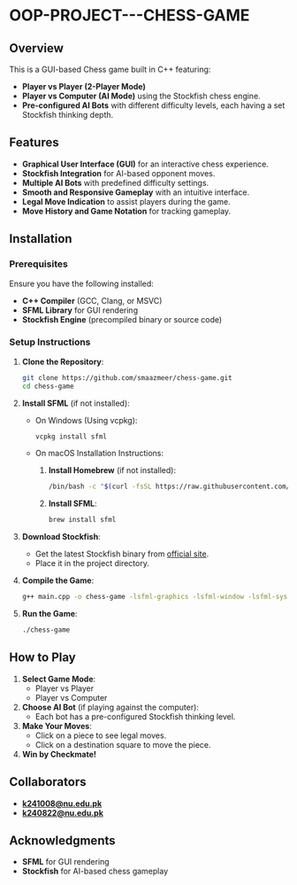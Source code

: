 # OOP-PROJECT---CHESS-GAME

## Overview
This is a GUI-based Chess game built in C++ featuring:
- **Player vs Player (2-Player Mode)**
- **Player vs Computer (AI Mode)** using the Stockfish chess engine.
- **Pre-configured AI Bots** with different difficulty levels, each having a set Stockfish thinking depth.

## Features
- **Graphical User Interface (GUI)** for an interactive chess experience.
- **Stockfish Integration** for AI-based opponent moves.
- **Multiple AI Bots** with predefined difficulty settings.
- **Smooth and Responsive Gameplay** with an intuitive interface.
- **Legal Move Indication** to assist players during the game.
- **Move History and Game Notation** for tracking gameplay.

## Installation
### Prerequisites
Ensure you have the following installed:
- **C++ Compiler** (GCC, Clang, or MSVC)
- **SFML Library** for GUI rendering
- **Stockfish Engine** (precompiled binary or source code)

### Setup Instructions
1. **Clone the Repository**:
   ```sh
   git clone https://github.com/smaazmeer/chess-game.git
   cd chess-game
   ```

2. **Install SFML** (if not installed):
   - On Windows (Using vcpkg):
     ```sh
     vcpkg install sfml
     ```

   - On macOS Installation Instructions:

      1. **Install Homebrew** (if not installed):  
         ```sh
         /bin/bash -c "$(curl -fsSL https://raw.githubusercontent.com/Homebrew/install/HEAD/install.sh)"
         ```
      
      2. **Install SFML**:  
         ```sh
         brew install sfml
         ```
         
3. **Download Stockfish**:
   - Get the latest Stockfish binary from [official site](https://stockfishchess.org/download/).
   - Place it in the project directory.

4. **Compile the Game**:
   ```sh
   g++ main.cpp -o chess-game -lsfml-graphics -lsfml-window -lsfml-system
   ```

5. **Run the Game**:
   ```sh
   ./chess-game
   ```

## How to Play
1. **Select Game Mode**:
   - Player vs Player
   - Player vs Computer
2. **Choose AI Bot** (if playing against the computer):
   - Each bot has a pre-configured Stockfish thinking level.
3. **Make Your Moves**:
   - Click on a piece to see legal moves.
   - Click on a destination square to move the piece.
4. **Win by Checkmate!**

## Collaborators
- **k241008@nu.edu.pk**
- **k240822@nu.edu.pk**

## Acknowledgments
- **SFML** for GUI rendering
- **Stockfish** for AI-based chess gameplay
